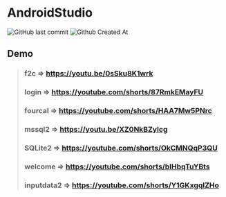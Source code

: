 # AndroidStudio
![GitHub last commit](https://img.shields.io/github/last-commit/Xiang511/AndroidStudio?style=for-the-badge&color=red)  ![Github Created At](https://img.shields.io/github/created-at/Xiang511/AndroidStudio?style=for-the-badge&logo=androidstudio&color=red)

## Demo
> ### f2c => https://youtu.be/0sSku8K1wrk
> ### login => https://youtube.com/shorts/87RmkEMayFU
> ### fourcal => https://youtube.com/shorts/HAA7Mw5PNrc
> ### mssql2 => https://youtu.be/XZ0NkBZyIcg
> ### SQLite2 => https://youtube.com/shorts/OkCMNQqP3QU
> ### welcome => https://youtube.com/shorts/bIHbqTuYBts
> ### inputdata2 => https://youtube.com/shorts/Y1GKxgqlZHo
<br>
